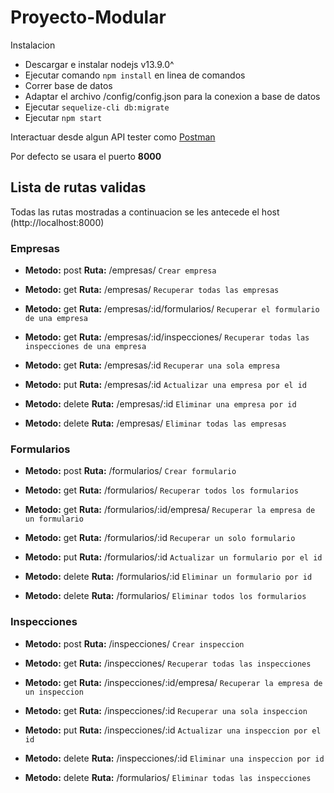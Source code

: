 # Proyecto-Modular

Instalacion

- Descargar e instalar nodejs v13.9.0^
- Ejecutar comando ``` npm install ``` en linea de comandos
- Correr base de datos
- Adaptar el archivo /config/config.json para la conexion a base de datos
- Ejecutar ``` sequelize-cli db:migrate ``` 
- Ejecutar ``` npm start ```

Interactuar desde algun API tester como [Postman](https://www.postman.com/)

Por defecto se usara el puerto **8000**

## Lista de rutas validas

Todas las rutas mostradas a continuacion se les antecede el host (http://localhost:8000)

### Empresas
- **Metodo:** post **Ruta:** /empresas/ ``` Crear empresa ``` 
  
- **Metodo:** get **Ruta:** /empresas/ ``` Recuperar todas las empresas ``` 

- **Metodo:** get **Ruta:** /empresas/:id/formularios/ ``` Recuperar el formulario de una empresa ``` 

- **Metodo:** get **Ruta:** /empresas/:id/inspecciones/ ``` Recuperar todas las inspecciones de una empresa ``` 

- **Metodo:** get **Ruta:** /empresas/:id ``` Recuperar una sola empresa ``` 

- **Metodo:** put **Ruta:** /empresas/:id ``` Actualizar una empresa por el id ``` 

- **Metodo:** delete **Ruta:** /empresas/:id ``` Eliminar una empresa por id ``` 

- **Metodo:** delete **Ruta:** /empresas/ ``` Eliminar todas las empresas ``` 


### Formularios
- **Metodo:** post **Ruta:** /formularios/ ``` Crear formulario ``` 
  
- **Metodo:** get **Ruta:** /formularios/ ``` Recuperar todos los formularios ``` 

- **Metodo:** get **Ruta:** /formularios/:id/empresa/ ``` Recuperar la empresa de un formulario ``` 

- **Metodo:** get **Ruta:** /formularios/:id ``` Recuperar un solo formulario ``` 

- **Metodo:** put **Ruta:** /formularios/:id ``` Actualizar un formulario por el id ``` 

- **Metodo:** delete **Ruta:** /formularios/:id ``` Eliminar un formulario por id ``` 

- **Metodo:** delete **Ruta:** /formularios/ ``` Eliminar todos los formularios ``` 


### Inspecciones
- **Metodo:** post **Ruta:** /inspecciones/ ``` Crear inspeccion ``` 
  
- **Metodo:** get **Ruta:** /inspecciones/ ``` Recuperar todas las inspecciones ``` 

- **Metodo:** get **Ruta:** /inspecciones/:id/empresa/ ``` Recuperar la empresa de un inspeccion ``` 

- **Metodo:** get **Ruta:** /inspecciones/:id ``` Recuperar una sola inspeccion ``` 

- **Metodo:** put **Ruta:** /inspecciones/:id ``` Actualizar una inspeccion por el id ``` 

- **Metodo:** delete **Ruta:** /inspecciones/:id ``` Eliminar una inspeccion por id ``` 

- **Metodo:** delete **Ruta:** /formularios/ ``` Eliminar todas las inspecciones ``` 
